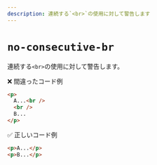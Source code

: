```yaml
---
description: 連続する`<br>`の使用に対して警告します
---
```


# `no-consecutive-br`

<!-- textlint-disable ja-technical-writing/ja-no-mixed-period -->

連続する`<br>`の使用に対して警告します。

❌ 間違ったコード例

```html
<p>
  A...<br />
  <br />
  B...
</p>
```

✅ 正しいコード例

```html
<p>A...</p>
<p>B...</p>
```

<!-- textlint-enable ja-technical-writing/ja-no-mixed-period -->

